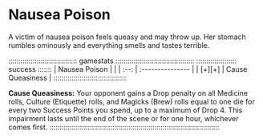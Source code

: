 # Nausea Poison 

A victim of nausea poison feels queasy and may throw up. Her stomach
rumbles ominously and everything smells and tastes terrible.

:::::::::::::::::::::::::::::::::: gamestats :::::::::::::::::::::::::::::::::::::::
:::::::::::::::::::: success :::::::
| Nausea Poison |                  |
| :--:          | :--------------- |
| [+][+]        | Cause Queasiness |
::::::::::::::::::::::::::::::::::::

**Cause Queasiness:** Your opponent gains a Drop penalty on all Medicine rolls,
Culture (Etiquette) rolls, and Magicks (Brew) rolls
equal to one die for every two Success Points you spend, up to a
maximum of Drop 4. This impairment lasts until the end of the scene or
for one hour, whichever comes first.
::::::::::::::::::::::::::::::::::::::::::::::::::::::::::::::::::::::::::::::::::::
